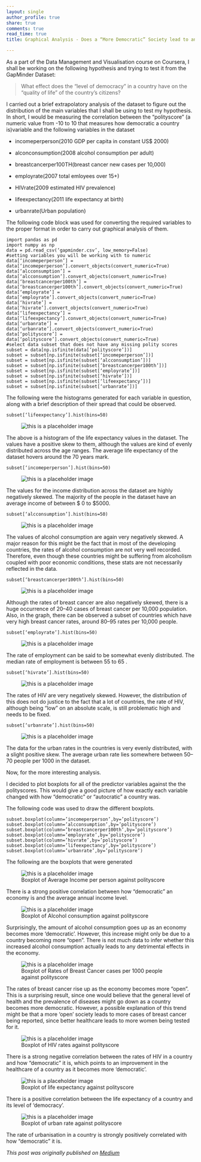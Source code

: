```yaml
---
layout: single 
author_profile: true
share: true 
comments: true
read_time: true
title: Graphical Analysis - Does a “More Democratic” Society lead to an improvement in the “quality of life”?

---  
```


As a part of the Data Management and Visualisation course on Coursera, I shall be working on the following hypothesis and trying to test it from the GapMinder Dataset:

> What effect does the “level of democracy” in a country have on the “quality of life” of the country’s citizens?

I carried out a brief extrapolatory analysis of the dataset to figure out the distribution of the main variables that I shall be using to test my hypothesis. In short, I would be measuring the correlation between the “polityscore” (a numeric value from -10 to 10 that measures how democratic a country is)variable and the following variables in the dataset

* incomeperperson(2010 GDP per capita in constant US$ 2000)

* alconconsumption(2008 alcohol consumption per adult)

* breastcancerper100TH(breast cancer new cases per 10,000)

* employrate(2007 total emloyees over 15+)

* HIVrate(2009 estimated HIV prevalence)

* lifeexpectancy(2011 life expectancy at birth)

* urbanrate(Urban population)



The following code block was used for converting the required variables to the proper format in order to carry out graphical analysis of them.

```
import pandas as pd
import numpy as np
data = pd.read_csv(‘gapminder.csv’, low_memory=False)
#setting variables you will be working with to numeric
data[‘incomeperperson’] = data[‘incomeperperson’].convert_objects(convert_numeric=True)
data[‘alcconsumption’] = data[‘alcconsumption’].convert_objects(convert_numeric=True)
data[‘breastcancerper100th’] = data[‘breastcancerper100th’].convert_objects(convert_numeric=True)
data[‘employrate’] = data[‘employrate’].convert_objects(convert_numeric=True)
data[‘hivrate’] = data[‘hivrate’].convert_objects(convert_numeric=True)
data[‘lifeexpectancy’] = data[‘lifeexpectancy’].convert_objects(convert_numeric=True)
data[‘urbanrate’] = data[‘urbanrate’].convert_objects(convert_numeric=True) 
data[‘polityscore’] = data[‘polityscore’].convert_objects(convert_numeric=True)
#select data subset that does not have any missing polity scores
subset = data[np.isfinite(data[‘polityscore’])] 
subset = subset[np.isfinite(subset[‘incomeperperson’])] 
subset = subset[np.isfinite(subset[‘alcconsumption’])]
subset = subset[np.isfinite(subset[‘breastcancerper100th’])]
subset = subset[np.isfinite(subset[‘employrate’])]
subset = subset[np.isfinite(subset[‘hivrate’])]
subset = subset[np.isfinite(subset[‘lifeexpectancy’])]
subset = subset[np.isfinite(subset[‘urbanrate’])]
```

The following were the histograms generated for each variable in question, along with a brief description of their spread that could be observed.

```
subset[‘lifeexpectancy’].hist(bins=50)
```

<figure>
  <img src="/images/hist-graphical-analysis-1.png" alt="this is a placeholder image">
</figure>  

The above is a histogram of the life expectancy values in the dataset. The values have a positive skew to them, although the values are kind of evenly distributed across the age ranges. The average life expectancy of the dataset hovers around the 70 years mark.

```
subset[‘incomeperperson’].hist(bins=50)
```


<figure>
  <img src="/images/hist-graphical-analysis-2.png" alt="this is a placeholder image">
</figure>  

The values for the income distribution across the dataset are highly negatively skewed. The majority of the people in the dataset have an average income of between $ 0 to $5000.

```
subset[‘alcconsumption’].hist(bins=50)
```
<figure>
  <img src="/images/hist-graphical-analysis-3.png" alt="this is a placeholder image">
</figure>  

The values of alcohol consumption are again very negatively skewed. A major reason for this might be the fact that in most of the developing countries, the rates of alcohol consumption are not very well recorded. Therefore, even though these countries might be suffering from alcoholism coupled with poor economic conditions, these stats are not necessarily reflected in the data.

```
subset[‘breastcancerper100th’].hist(bins=50)
```

<figure>
  <img src="/images/hist-graphical-analysis-4.png" alt="this is a placeholder image">
</figure> 

Although the rates of breast cancer are also negatively skewed, there is a huge occurrence of 20–40 cases of breast cancer per 10,000 population. Also, in the graph, there can be observed a subset of countries which have very high breast cancer rates, around 80–95 rates per 10,000 people.

```
subset[‘employrate’].hist(bins=50)
```

<figure>
  <img src="/images/hist-graphical-analysis-5.png" alt="this is a placeholder image">
</figure> 

The rate of employment can be said to be somewhat evenly distributed. The median rate of employment is between 55 to 65 .

```
subset[‘hivrate’].hist(bins=50)
```

<figure>
  <img src="/images/hist-graphical-analysis-6.png" alt="this is a placeholder image">
</figure> 

The rates of HIV are very negatively skewed. However, the distribution of this does not do justice to the fact that a lot of countries, the rate of HIV, although being “low” on an absolute scale, is still problematic high and needs to be fixed.

```
subset[‘urbanrate’].hist(bins=50)
```
<figure>
  <img src="/images/hist-graphical-analysis-7.png" alt="this is a placeholder image">
</figure> 

The data for the urban rates in the countries is very evenly distributed, with a slight positive skew. The average urban rate lies somewhere between 50–70 people per 1000 in the dataset.


Now, for the more interesting analysis.

I decided to plot boxplots for all of the predictor variables against the the polityscores. This would give a good picture of how exactly each variable changed with how “democratic” or “autocratic” a country was.

The following code was used to draw the different boxplots.

```
subset.boxplot(column=’incomeperperson’,by=’polityscore’)
subset.boxplot(column=’alcconsumption’,by=’polityscore’)
subset.boxplot(column=’breastcancerper100th’,by=’polityscore’)
subset.boxplot(column=’employrate’,by=’polityscore’)
subset.boxplot(column=’hivrate’,by=’polityscore’)
subset.boxplot(column=’lifeexpectancy’,by=’polityscore’)
subset.boxplot(column=’urbanrate’,by=’polityscore’)
```

The following are the boxplots that were generated

<figure>
  <img src="/images/boxplot-graphical-analysis-1.png" alt="this is a placeholder image">
  <figcaption>Boxplot of Average Income per person against polityscore
</figcaption>
</figure> 

There is a strong positive correlation between how “democratic” an economy is and the average annual income level.

<figure>
  <img src="/images/boxplot-graphical-analysis-2.png" alt="this is a placeholder image">
  <figcaption>Boxplot of Alcohol consumption against polityscore
</figcaption>
</figure> 

Surprisingly, the amount of alcohol consumption goes up as an economy becomes more ‘democratic’. However, this increase might only be due to a country becoming more “open”. There is not much data to infer whether this increased alcohol consumption actually leads to any detrimental effects in the economy.

<figure>
  <img src="/images/boxplot-graphical-analysis-3.png" alt="this is a placeholder image">
  <figcaption>Boxplot of Rates of Breast Cancer cases per 1000 people against polityscore
</figcaption>
</figure>

The rates of breast cancer rise up as the economy becomes more “open”. This is a surprising result, since one would believe that the general level of health and the prevalence of diseases might go down as a country becomes more democratic. However, a possible explanation of this trend might be that a more ‘open’ society leads to more cases of breast cancer being reported, since better healthcare leads to more women being tested for it.

<figure>
  <img src="/images/boxplot-graphical-analysis-4.png" alt="this is a placeholder image">
  <figcaption>Boxplot of HIV rates against polityscore
</figcaption>
</figure>

There is a strong negative correlation between the rates of HIV in a country and how “democratic” it is, which points to an improvement in the healthcare of a country as it becomes more ‘democratic’.

<figure>
  <img src="/images/boxplot-graphical-analysis-5.png" alt="this is a placeholder image">
  <figcaption>Boxplot of life expectancy against polityscore
</figcaption>
</figure>

There is a positive correlation between the life expectancy of a country and its level of ‘democracy’.

<figure>
  <img src="/images/boxplot-graphical-analysis-6.png" alt="this is a placeholder image">
  <figcaption>Boxplot of urban rate against polityscore
</figcaption>
</figure>

The rate of urbanisation in a country is strongly positively correlated with how “democratic” it is.

*This post was originally published on [Medium](https://medium.com/@ottoman91/graphical-analysis-does-a-more-democratic-society-lead-to-an-improvement-in-the-quality-of-e2b6c97fcef2)*




